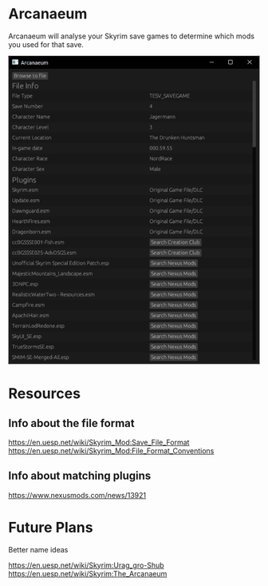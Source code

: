 # Arcanaeum
Arcanaeum will analyse your Skyrim save games to determine which mods you used for that save.

![Screenshot of Application](docs/screenshot.png)


# Resources

## Info about the file format
https://en.uesp.net/wiki/Skyrim_Mod:Save_File_Format
https://en.uesp.net/wiki/Skyrim_Mod:File_Format_Conventions


## Info about matching plugins
https://www.nexusmods.com/news/13921


# Future Plans
Better name ideas

https://en.uesp.net/wiki/Skyrim:Urag_gro-Shub
https://en.uesp.net/wiki/Skyrim:The_Arcanaeum